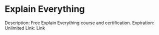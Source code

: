 # Explain Everything

Description: Free Explain Everything course and certification.
Expiration: Unlimited
Link: Link
